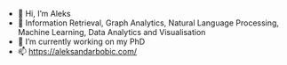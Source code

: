 - 👋 Hi, I’m Aleks
- 👀 Information Retrieval, Graph Analytics, Natural Language Processing, Machine Learning, Data Analytics and Visualisation
- 🌱 I’m currently working on my PhD 
- 📫 https://aleksandarbobic.com/

<!---
aleksabobic/aleksabobic is a ✨ special ✨ repository because its `README.md` (this file) appears on your GitHub profile.
You can click the Preview link to take a look at your changes.
--->
